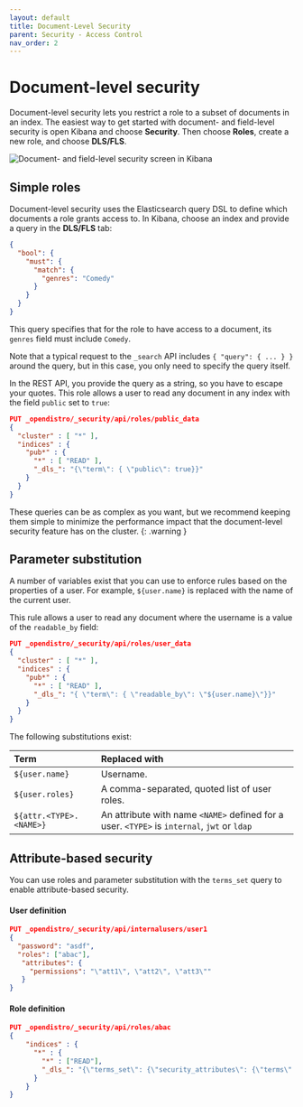 ```yaml
---
layout: default
title: Document-Level Security
parent: Security - Access Control
nav_order: 2
---
```


# Document-level security

Document-level security lets you restrict a role to a subset of documents in an index. The easiest way to get started with document- and field-level security is open Kibana and choose **Security**. Then choose **Roles**, create a new role, and choose **DLS/FLS**.

![Document- and field-level security screen in Kibana](../../images/security-dls.png)


## Simple roles

Document-level security uses the Elasticsearch query DSL to define which documents a role grants access to. In Kibana, choose an index and provide a query in the **DLS/FLS** tab:

```json
{
  "bool": {
    "must": {
      "match": {
        "genres": "Comedy"
      }
    }
  }
}
```

This query specifies that for the role to have access to a document, its `genres` field must include `Comedy`.

Note that a typical request to the `_search` API includes `{ "query": { ... } }` around the query, but in this case, you only need to specify the query itself.

In the REST API, you provide the query as a string, so you have to escape your quotes. This role allows a user to read any document in any index with the field `public` set to `true`:

```json
PUT _opendistro/_security/api/roles/public_data
{
  "cluster" : [ "*" ],
  "indices" : {
    "pub*" : {
      "*" : [ "READ" ],
      "_dls_": "{\"term\": { \"public\": true}}"
    }
  }
}
```

These queries can be as complex as you want, but we recommend keeping them simple to minimize the performance impact that the document-level security feature has on the cluster.
{: .warning }


## Parameter substitution

A number of variables exist that you can use to enforce rules based on the properties of a user. For example, `${user.name}` is replaced with the name of the current user.

This rule allows a user to read any document where the username is a value of the `readable_by` field:

```json
PUT _opendistro/_security/api/roles/user_data
{
  "cluster" : [ "*" ],
  "indices" : {
    "pub*" : {
      "*" : [ "READ" ],
      "_dls_": "{ \"term\": { \"readable_by\": \"${user.name}\"}}"
    }
  }
}
```

The following substitutions exist:

Term | Replaced with
:--- | :---
`${user.name}` | Username.
`${user.roles}` | A comma-separated, quoted list of user roles.
`${attr.<TYPE>.<NAME>}` | An attribute with name `<NAME>` defined for a user. `<TYPE>` is `internal`, `jwt` or `ldap`


## Attribute-based security

You can use roles and parameter substitution with the `terms_set` query to enable attribute-based security.

#### User definition

```json
PUT _opendistro/_security/api/internalusers/user1
{
  "password": "asdf",
  "roles": ["abac"],
   "attributes": {
     "permissions": "\"att1\", \"att2\", \"att3\""
   }
}
```

#### Role definition

```json
PUT _opendistro/_security/api/roles/abac
{
    "indices" : {
      "*" : {
        "*" : ["READ"],
        "_dls_": "{\"terms_set\": {\"security_attributes\": {\"terms\": [${attr.internal.permissions}], \"minimum_should_match_script\": {\"source\": \"doc['security_attributes'].values.length\"}}}}"
      }
    }
}
```
